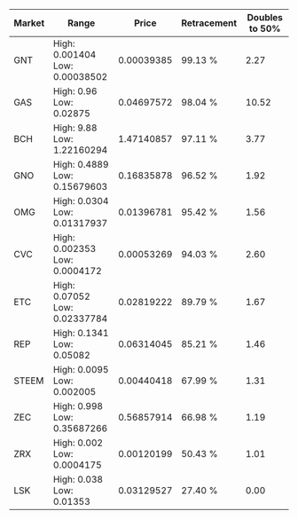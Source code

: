 | Market | Range | Price| Retracement | Doubles to 50% |
| --- | --- | --- | --- | --- |
| GNT | High: 0.001404<br />Low: 0.00038502 | 0.00039385 | 99.13 % | 2.27 |
| GAS | High: 0.96<br />Low: 0.02875 | 0.04697572 | 98.04 % | 10.52 |
| BCH | High: 9.88<br />Low: 1.22160294 | 1.47140857 | 97.11 % | 3.77 |
| GNO | High: 0.4889<br />Low: 0.15679603 | 0.16835878 | 96.52 % | 1.92 |
| OMG | High: 0.0304<br />Low: 0.01317937 | 0.01396781 | 95.42 % | 1.56 |
| CVC | High: 0.002353<br />Low: 0.0004172 | 0.00053269 | 94.03 % | 2.60 |
| ETC | High: 0.07052<br />Low: 0.02337784 | 0.02819222 | 89.79 % | 1.67 |
| REP | High: 0.1341<br />Low: 0.05082 | 0.06314045 | 85.21 % | 1.46 |
| STEEM | High: 0.0095<br />Low: 0.002005 | 0.00440418 | 67.99 % | 1.31 |
| ZEC | High: 0.998<br />Low: 0.35687266 | 0.56857914 | 66.98 % | 1.19 |
| ZRX | High: 0.002<br />Low: 0.0004175 | 0.00120199 | 50.43 % | 1.01 |
| LSK | High: 0.038<br />Low: 0.01353 | 0.03129527 | 27.40 % | 0.00 |
